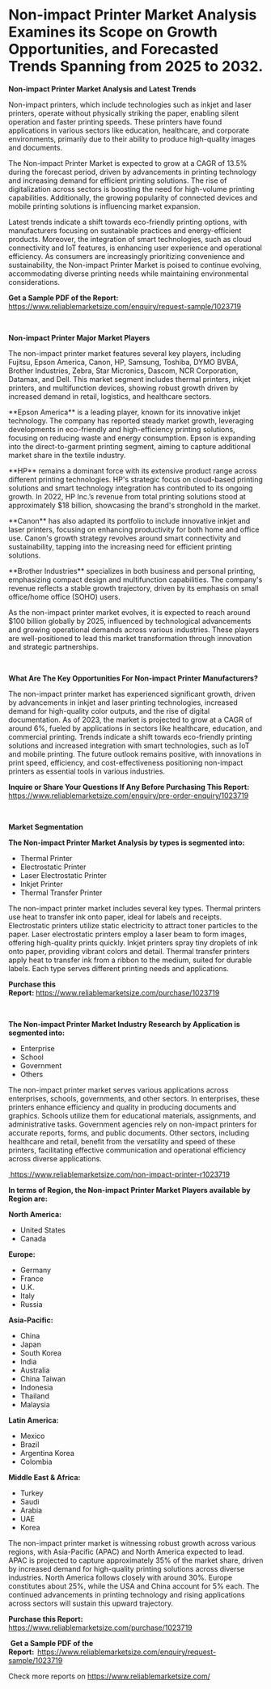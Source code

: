 <p><h1>Non-impact Printer Market Analysis Examines its Scope on Growth Opportunities, and Forecasted Trends Spanning from 2025 to 2032.</h1></p><p><strong>Non-impact Printer Market Analysis and Latest Trends</strong></p>
<p><p>Non-impact printers, which include technologies such as inkjet and laser printers, operate without physically striking the paper, enabling silent operation and faster printing speeds. These printers have found applications in various sectors like education, healthcare, and corporate environments, primarily due to their ability to produce high-quality images and documents.</p><p>The Non-impact Printer Market is expected to grow at a CAGR of 13.5% during the forecast period, driven by advancements in printing technology and increasing demand for efficient printing solutions. The rise of digitalization across sectors is boosting the need for high-volume printing capabilities. Additionally, the growing popularity of connected devices and mobile printing solutions is influencing market expansion. </p><p>Latest trends indicate a shift towards eco-friendly printing options, with manufacturers focusing on sustainable practices and energy-efficient products. Moreover, the integration of smart technologies, such as cloud connectivity and IoT features, is enhancing user experience and operational efficiency. As consumers are increasingly prioritizing convenience and sustainability, the Non-impact Printer Market is poised to continue evolving, accommodating diverse printing needs while maintaining environmental considerations.</p></p>
<p><strong>Get a Sample PDF of the Report:&nbsp;</strong> <a href="https://www.reliablemarketsize.com/enquiry/request-sample/1023719?utm_campaign=2287&utm_medium=2&utm_source=Github&utm_content=ia&utm_term=24022025&utm_id=non-impact-printer">https://www.reliablemarketsize.com/enquiry/request-sample/1023719</a></p>
<p>&nbsp;</p>
<p><strong>Non-impact Printer Major Market Players</strong></p>
<p><p>The non-impact printer market features several key players, including Fujitsu, Epson America, Canon, HP, Samsung, Toshiba, DYMO BVBA, Brother Industries, Zebra, Star Micronics, Dascom, NCR Corporation, Datamax, and Dell. This market segment includes thermal printers, inkjet printers, and multifunction devices, showing robust growth driven by increased demand in retail, logistics, and healthcare sectors.</p><p>**Epson America** is a leading player, known for its innovative inkjet technology. The company has reported steady market growth, leveraging developments in eco-friendly and high-efficiency printing solutions, focusing on reducing waste and energy consumption. Epson is expanding into the direct-to-garment printing segment, aiming to capture additional market share in the textile industry.</p><p>**HP** remains a dominant force with its extensive product range across different printing technologies. HP's strategic focus on cloud-based printing solutions and smart technology integration has contributed to its ongoing growth. In 2022, HP Inc.’s revenue from total printing solutions stood at approximately $18 billion, showcasing the brand's stronghold in the market.</p><p>**Canon** has also adapted its portfolio to include innovative inkjet and laser printers, focusing on enhancing productivity for both home and office use. Canon's growth strategy revolves around smart connectivity and sustainability, tapping into the increasing need for efficient printing solutions.</p><p>**Brother Industries** specializes in both business and personal printing, emphasizing compact design and multifunction capabilities. The company's revenue reflects a stable growth trajectory, driven by its emphasis on small office/home office (SOHO) users.</p><p>As the non-impact printer market evolves, it is expected to reach around $100 billion globally by 2025, influenced by technological advancements and growing operational demands across various industries. These players are well-positioned to lead this market transformation through innovation and strategic partnerships.</p></p>
<p>&nbsp;</p>
<p><strong>What Are The Key Opportunities For Non-impact Printer Manufacturers?</strong></p>
<p><p>The non-impact printer market has experienced significant growth, driven by advancements in inkjet and laser printing technologies, increased demand for high-quality color outputs, and the rise of digital documentation. As of 2023, the market is projected to grow at a CAGR of around 6%, fueled by applications in sectors like healthcare, education, and commercial printing. Trends indicate a shift towards eco-friendly printing solutions and increased integration with smart technologies, such as IoT and mobile printing. The future outlook remains positive, with innovations in print speed, efficiency, and cost-effectiveness positioning non-impact printers as essential tools in various industries.</p></p>
<p><strong>Inquire or Share Your Questions If Any Before Purchasing This Report:</strong> <a href="https://www.reliablemarketsize.com/enquiry/pre-order-enquiry/1023719?utm_campaign=2287&utm_medium=2&utm_source=Github&utm_content=ia&utm_term=24022025&utm_id=non-impact-printer">https://www.reliablemarketsize.com/enquiry/pre-order-enquiry/1023719</a></p>
<p>&nbsp;</p>
<p><strong>Market Segmentation</strong></p>
<p><strong>The Non-impact Printer Market Analysis by types is segmented into:</strong></p>
<p><ul><li>Thermal Printer</li><li>Electrostatic Printer</li><li>Laser Electrostatic Printer</li><li>Inkjet Printer</li><li>Thermal Transfer Printer</li></ul></p>
<p><p>The non-impact printer market includes several key types. Thermal printers use heat to transfer ink onto paper, ideal for labels and receipts. Electrostatic printers utilize static electricity to attract toner particles to the paper. Laser electrostatic printers employ a laser beam to form images, offering high-quality prints quickly. Inkjet printers spray tiny droplets of ink onto paper, providing vibrant colors and detail. Thermal transfer printers apply heat to transfer ink from a ribbon to the medium, suited for durable labels. Each type serves different printing needs and applications.</p></p>
<p><strong>Purchase this Report:&nbsp;</strong><a href="https://www.reliablemarketsize.com/purchase/1023719?utm_campaign=2287&utm_medium=2&utm_source=Github&utm_content=ia&utm_term=24022025&utm_id=non-impact-printer">https://www.reliablemarketsize.com/purchase/1023719</a></p>
<p>&nbsp;</p>
<p><strong>The Non-impact Printer Market Industry Research by Application is segmented into:</strong></p>
<p><ul><li>Enterprise</li><li>School</li><li>Government</li><li>Others</li></ul></p>
<p><p>The non-impact printer market serves various applications across enterprises, schools, governments, and other sectors. In enterprises, these printers enhance efficiency and quality in producing documents and graphics. Schools utilize them for educational materials, assignments, and administrative tasks. Government agencies rely on non-impact printers for accurate reports, forms, and public documents. Other sectors, including healthcare and retail, benefit from the versatility and speed of these printers, facilitating effective communication and operational efficiency across diverse applications.</p></p>
<p><a href="https://www.reliablemarketsize.com/non-impact-printer-r1023719?utm_campaign=2287&utm_medium=2&utm_source=Github&utm_content=ia&utm_term=24022025&utm_id=non-impact-printer">&nbsp;https://www.reliablemarketsize.com/non-impact-printer-r1023719</a></p>
<p><strong>In terms of Region, the Non-impact Printer Market Players available by Region are:</strong></p>
<p>
    <p> <strong> North America: </strong>
        <ul>
            <li>United States</li>
            <li>Canada</li>
        </ul>
        </p> 
    <p> <strong> Europe: </strong>
        <ul>
            <li>Germany</li>
            <li>France</li>
            <li>U.K.</li>
            <li>Italy</li>
            <li>Russia</li>
        </ul>
        </p> 
    <p> <strong> Asia-Pacific: </strong>
        <ul>
            <li>China</li>
            <li>Japan</li>
            <li>South Korea</li>
            <li>India</li>
            <li>Australia</li>
            <li>China Taiwan</li>
            <li>Indonesia</li>
            <li>Thailand</li>
            <li>Malaysia</li>
        </ul>
        </p> 
    <p> <strong> Latin America: </strong>
        <ul>
            <li>Mexico</li>
            <li>Brazil</li>
            <li>Argentina Korea</li>
            <li>Colombia</li>
        </ul>
        </p> 
    <p> <strong> Middle East & Africa: </strong>
        <ul>
            <li>Turkey</li>
            <li>Saudi</li>
            <li>Arabia</li>
            <li>UAE</li>
            <li>Korea</li>
        </ul>
    </p>
    </p>
<p><p>The non-impact printer market is witnessing robust growth across various regions, with Asia-Pacific (APAC) and North America expected to lead. APAC is projected to capture approximately 35% of the market share, driven by increased demand for high-quality printing solutions across diverse industries. North America follows closely with around 30%. Europe constitutes about 25%, while the USA and China account for 5% each. The continued advancements in printing technology and rising applications across sectors will sustain this upward trajectory.</p></p>
<p><strong>Purchase this Report: </strong><a href="https://www.reliablemarketsize.com/purchase/1023719?utm_campaign=2287&utm_medium=2&utm_source=Github&utm_content=ia&utm_term=24022025&utm_id=non-impact-printer">https://www.reliablemarketsize.com/purchase/1023719</a></p>
<p>&nbsp;<strong>Get a Sample PDF of the Report:&nbsp;&nbsp;</strong><a href="https://www.reliablemarketsize.com/enquiry/request-sample/1023719?utm_campaign=2287&utm_medium=2&utm_source=Github&utm_content=ia&utm_term=24022025&utm_id=non-impact-printer">https://www.reliablemarketsize.com/enquiry/request-sample/1023719</a></p>
<p><strong></strong></p>
<p>Check more reports on <a href="https://www.reliablemarketsize.com/?utm_campaign=2287&utm_medium=2&utm_source=Github&utm_content=ia&utm_term=24022025&utm_id=non-impact-printer">https://www.reliablemarketsize.com/</a></p>